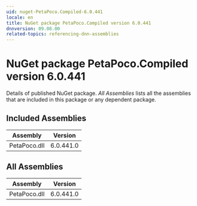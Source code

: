 ```yaml
---
uid: nuget-PetaPoco.Compiled-6.0.441
locale: en
title: NuGet package PetaPoco.Compiled version 6.0.441
dnnversion: 09.08.00
related-topics: referencing-dnn-assemblies
---
```


# NuGet package PetaPoco.Compiled version 6.0.441
Details of published NuGet package.
*All Assemblies* lists all the assemblies that are included in this package or any dependent package.

## Included Assemblies

|Assembly|Version|
|---|---|
|PetaPoco.dll|6.0.441.0|

## All Assemblies

|Assembly|Version|
|---|---|
|PetaPoco.dll|6.0.441.0|


